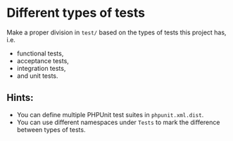 # Different types of tests

Make a proper division in `test/` based on the types of tests this project has, i.e. 

- functional tests,
- acceptance tests, 
- integration tests, 
- and unit tests.

## Hints:

- You can define multiple PHPUnit test suites in `phpunit.xml.dist`.
- You can use different namespaces under `Tests` to mark the difference between types of tests.
